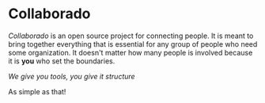 # Collaborado

*Collaborado* is an open source project for connecting people. It is meant to bring together everything that is essential for any group of people who need some organization. It doesn't matter how many people is involved because it is **you** who set the boundaries. 

*We give you tools, you give it structure*

As simple as that!
